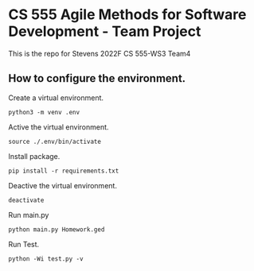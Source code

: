 # CS 555 Agile Methods for Software Development - Team Project

This is the repo for Stevens 2022F CS 555-WS3 Team4

## How to configure the environment.

Create a virtual environment.

```
python3 -m venv .env
```

Active the virtual environment.
```
source ./.env/bin/activate
```

Install package.
```
pip install -r requirements.txt
```

Deactive the virtual environment.
```
deactivate
```

Run main.py
```
python main.py Homework.ged
```

Run Test.
```
python -Wi test.py -v
```
